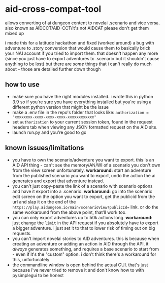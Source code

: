 # aid-cross-compat-tool
allows converting of ai dungeon content to novelai .scenario and vice versa. also known as AIDCCT/AID-CCT/it's not AIDCAT please don't get them mixed up

i made this for a latitude hackathon and fixed (worked around) a bug with adventure to .story conversion that would cause them to basically brick your NAI account if you tried to import them. that doesn't happen any more (since you just have to export adventures to .scenario but it shouldn't cause anything to be lost) but there are _some_ things that i can't really do much about - those are detailed further down though

## how to use
* make sure you have the right modules installed. i wrote this in python 3.9 so if you're sure you have everything installed but you're using a different python version that might be the issue
* make a .env file in the repo's folder that looks like: `authorization = "xxxxxxxx-xxxx-xxxx-xxxx-xxxxxxxxxxxx"`
* set `authorization` to your current session token, found in the request headers tab when viewing any JSON formatted request on the AID site.
* launch run.py and you're good to go

## known issues/limitations
* you have to own the scenario/adventure you want to export. this is an AID API thing - can't see the memory/AN/WI of a scenario you don't own from the view screen unfortunately. **workaround:** start an adventure from the published scenario you want to export, undo the action the ai generates and export that adventure instead.
* you can't just copy-paste the link of a scenario with scenario options and have it export into a .scenario. **workaround:** go into the scenario edit screen on the option you want to export, get the publicid from the url and slap it on the end of the `https://play.aidungeon.io/main/scenarioView?publicId=` link. or do the same workaround from the above point, that'll work too.
* you can only export adventures up to 50k actions long. **workaround:** just change the `limit` in the API request if you absolutely have to export a bigger adventure. i just set it to that to lower risk of timing out on big requests.
* you can't import novelai stories to AID adventures. this is because when creating an adventure or adding an action in AID through the API, it _always_ generates something, and requires a base scenario to start from - even if it's the "custom" option. i don't think there's a workaround for this, unfortunately
* the commandline window is open behind the actual GUI. that's just because i've never tried to remove it and don't know how to with pysimplegui to be honest
